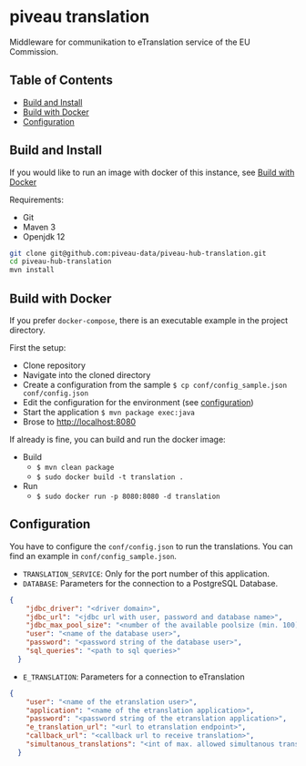 # piveau translation

Middleware for communikation to eTranslation service of the EU Commission.

## Table of Contents
* [Build and Install](#build-and-install)
* [Build with Docker](#build-with-docker)
* [Configuration](#Configuration)


## Build and Install
If you would like to run an image with docker of this instance,
see [Build with Docker](#build-with-docker)

Requirements:
* Git
* Maven 3
* Openjdk 12

```bash
git clone git@github.com:piveau-data/piveau-hub-translation.git
cd piveau-hub-translation
mvn install
```
## Build with Docker

If you prefer `docker-compose`, there is an executable example in the project directory.


First the setup:
* Clone repository
* Navigate into the cloned directory
* Create a configuration from the sample
`$ cp conf/config_sample.json conf/config.json`
* Edit the configuration for the environment (see [configuration](#configuration))
* Start the application `$ mvn package exec:java`
* Brose to [http://localhost:8080](http://localhost:8080)

If already is fine, you can build and run the docker image:
* Build
    * `$ mvn clean package`
    * `$ sudo docker build -t translation .`
* Run
    * `$ sudo docker run -p 8080:8080 -d translation`


## Configuration

You have to configure the `conf/config.json` to run the translations.
You can find an example in `conf/config_sample.json`.

* `TRANSLATION_SERVICE`: Only for the port number of this application.
* `DATABASE`: Parameters for the connection to a PostgreSQL Database.

```json
{
    "jdbc_driver": "<driver domain>",
    "jdbc_url": "<jdbc url with user, password and database name>",
    "jdbc_max_pool_size": "<number of the available poolsize (min. 100)>",
    "user": "<name of the database user>",
    "password": "<password string of the database user>",
    "sql_queries": "<path to sql queries>"
  }
```

* `E_TRANSLATION`: Parameters for a connection to eTranslation

```json
{
    "user": "<name of the etranslation user>",
    "application": "<name of the etranslation application>",
    "password": "<password string of the etranslation application>",
    "e_translation_url": "<url to etranslation endpoint>",
    "callback_url": "<callback url to receive translation>",
    "simultanous_translations": "<int of max. allowed simultanous translations>"
  }
```
